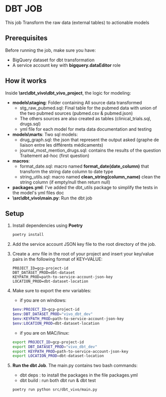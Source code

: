 # DBT JOB

This job Transform the raw data (external tables) to actionable models

## Prerequisites

Before running the job, make sure you have:

- BigQuery dataset for dbt transformation
- A service account key with  **bigquery.dataEditor** role

## How it works
Inside **\src\dbt_vivo\dbt_vivo_project**, the logic for modeling:
- **models\staging**: Folder containing All source data transformed
    - stg_raw_pubmed.sql: Final table for the pubmed data with union of the two pubmed sources (pubmed.csv & pubmed.json)
    - The others sources are also created as tables (clinical_trials.sql, drugs.sql)
    - yml file for each model for meta data documentation and testing
- **models\marts**: Two sql models:
    - drug_graph.sql: the json that represent the output asked (graphe de liaison entre les différents médicaments)
    - journal_most_mention_drugs.sql: contains the results of the question Traitement ad-hoc (first question)
- **macros**:
    - format_date.sql: macro named **format_date(date_column)** that transform the string date column to date type
    - string_utils.sql: macro named **clean_string(column_name)** clean the string column (if empty/null then return null)
- **packages.yml**: I've added the dbt_utils package to simplify the tests in the model's yml files doc
- **\src\dbt_vivo\main.py**: Run the dbt job 

## Setup

1. Install dependencies using **Poetry**
   ```bash
   poetry install

2. Add the service account JSON key file to the root directory of the job.

3. Create a .env file in the root of your project and insert your key/value pairs in the following format of KEY=VALUE:
    ```.env
    PROJECT_ID=gcp-project-id
    DBT_DATASET_PROD=dbt-dataset
    KEYPATH_PROD=path-to-service-account-json-key
    LOCATION_PROD=dbt-dataset-location

4. Make sure to export the env variables:
    - if you are on windows:
    ```powershell
    $env:PROJECT_ID=gcp-project-id
    $env:DBT_DATASET_PROD="vivo_dbt_dev" 
    $env:KEYPATH_PROD=path-to-service-account-json-key
    $env:LOCATION_PROD=dbt-dataset-location
    ```
    - if you are on MAC/linux:
    ```bash
    export PROJECT_ID=gcp-project-id
    export DBT_DATASET_PROD="vivo_dbt_dev" 
    export KEYPATH_PROD=path-to-service-account-json-key
    export LOCATION_PROD=dbt-dataset-location

5. **Run the dbt Job**. The main.py contains two bash commands:
    - dbt deps : to install the packages in the file packages.yml
    - dbt build : run both dbt run & dbt test
   ```bash
   poetry run python src/dbt_vivo/main.py
